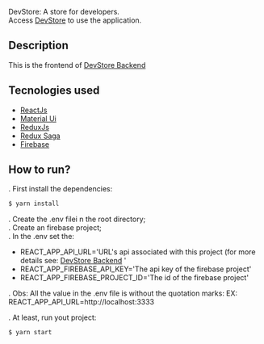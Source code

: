 DevStore: A store for developers.<br/>
Access [DevStore](https://vercel.com/hiarlyfs/devstore-frontend) to use the application.

## Description

This is the frontend of [DevStore Backend](https://github.com/hiarlyfs/DevStore-backend)

## Tecnologies used

- [ReactJs](https://reactjs.org/docs/getting-started.html)
- [Material Ui](https://material-ui.com/getting-started/installation/)
- [ReduxJs](https://redux.js.org/introduction/getting-started)
- [Redux Saga](https://redux-saga.js.org/)
- [Firebase](https://firebase.google.com/docs)

## How to run?

. First install the dependencies:

```bash
$ yarn install
```

. Create the .env filei n the root directory;<br/>
. Create an firebase project;<br/>
. In the .env set the:

- REACT_APP_API_URL='URL's api associated with this project (for more details see: [DevStore Backend](https://github.com/hiarlyfs/DevStore-backend)
  '
- REACT_APP_FIREBASE_API_KEY='The api key of the firebase project'
- REACT_APP_FIREBASE_PROJECT_ID='The id of the firebase project'

. Obs: All the value in the .env file is without the quotation marks: EX: REACT_APP_API_URL=http://localhost:3333<br/>

. At least, run yout project:

```bash
$ yarn start
```
